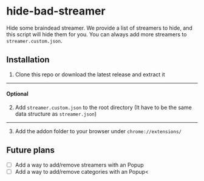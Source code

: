 # hide-bad-streamer

Hide some braindead streamer. We provide a list of streamers to hide, and this script will hide them for you. You can always add more streamers to `streamer.custom.json`.

## Installation

1. Clone this repo or download the latest release and extract it

---

#### Optional

2. Add `streamer.custom.json` to the root directory (It have to be the same data structure as `streamer.json`)

---

3. Add the addon folder to your browser under `chrome://extensions/`

## Future plans

- [ ] Add a way to add/remove streamers with an Popup
- [ ] Add a way to add/remove categories with an Popup<
